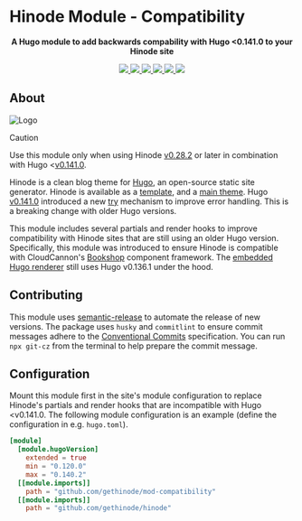 # Hinode Module - Compatibility

<!-- Tagline -->
<p align="center">
    <b>A Hugo module to add backwards compability with Hugo &lt;0.141.0 to your Hinode site</b>
    <br />
</p>

<!-- Badges -->
<p align="center">
    <a href="https://gohugo.io" alt="Hugo website">
        <img src="https://img.shields.io/badge/generator-hugo-brightgreen">
    </a>
    <a href="https://gethinode.com" alt="Hinode theme">
        <img src="https://img.shields.io/badge/theme-hinode-blue">
    </a>
    <a href="https://github.com/gethinode/mod-compatibility/commits/main" alt="Last commit">
        <img src="https://img.shields.io/github/last-commit/gethinode/mod-compatibility.svg">
    </a>
    <a href="https://github.com/gethinode/mod-compatibility/issues" alt="Issues">
        <img src="https://img.shields.io/github/issues/gethinode/mod-compatibility.svg">
    </a>
    <a href="https://github.com/gethinode/mod-compatibility/pulls" alt="Pulls">
        <img src="https://img.shields.io/github/issues-pr-raw/gethinode/mod-compatibility.svg">
    </a>
    <a href="https://github.com/gethinode/mod-compatibility/blob/main/LICENSE" alt="License">
        <img src="https://img.shields.io/github/license/gethinode/mod-compatibility">
    </a>
</p>

## About

![Logo](https://raw.githubusercontent.com/gethinode/hinode/main/static/img/logo.png)

> [!CAUTION]
> Use this module only when using Hinode [v0.28.2](https://github.com/gethinode/hinode/releases/tag/v0.28.2) or later in combination with Hugo <[v0.141.0](https://github.com/gohugoio/hugo/releases/tag/v0.141.0).

Hinode is a clean blog theme for [Hugo][hugo], an open-source static site generator. Hinode is available as a [template][repository_template], and a [main theme][repository]. Hugo [v0.141.0](https://github.com/gohugoio/hugo/releases/tag/v0.141.0) introduced a new [try](https://gohugo.io/functions/go-template/try/) mechanism to improve error handling. This is a breaking change with older Hugo versions.

This module includes several partials and render hooks to improve compatibility with Hinode sites that are still using an older Hugo version. Specifically, this module was introduced to ensure Hinode is compatible with CloudCannon's [Bookshop](https://github.com/CloudCannon/bookshop) component framework. The [embedded Hugo renderer](https://github.com/CloudCannon/bookshop/releases/tag/v3.11.0) still uses Hugo v0.136.1 under the hood.

## Contributing

This module uses [semantic-release][semantic-release] to automate the release of new versions. The package uses `husky` and `commitlint` to ensure commit messages adhere to the [Conventional Commits][conventionalcommits] specification. You can run `npx git-cz` from the terminal to help prepare the commit message.

## Configuration

Mount this module first in the site's module configuration to replace Hinode's partials and render hooks that are incompatible with Hugo &lt;v0.141.0. The following module configuration is an example (define the configuration in e.g. `hugo.toml`).

```toml
[module]
  [module.hugoVersion]
    extended = true
    min = "0.120.0"
    max = "0.140.2"
  [[module.imports]]
    path = "github.com/gethinode/mod-compatibility"
  [[module.imports]]
    path = "github.com/gethinode/hinode"
```

<!-- MARKDOWN LINKS -->
[hugo]: https://gohugo.io
[hinode_docs]: https://gethinode.com
[repository]: https://github.com/gethinode/hinode.git
[repository_template]: https://github.com/gethinode/template.git
[conventionalcommits]: https://www.conventionalcommits.org
[husky]: https://typicode.github.io/husky/
[semantic-release]: https://semantic-release.gitbook.io/
